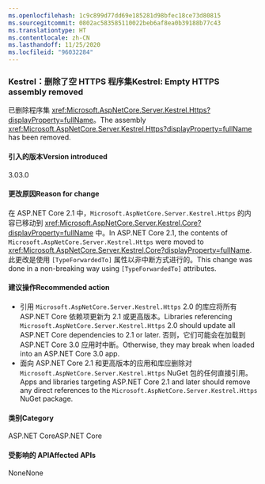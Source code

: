 ```yaml
---
ms.openlocfilehash: 1c9c899d77dd69e185281d98bfec18ce73d80815
ms.sourcegitcommit: 0802ac583585110022beb6af8ea0b39188b77c43
ms.translationtype: HT
ms.contentlocale: zh-CN
ms.lasthandoff: 11/25/2020
ms.locfileid: "96032284"
---
```

### <a name="kestrel-empty-https-assembly-removed"></a><span data-ttu-id="d476a-101">Kestrel：删除了空 HTTPS 程序集</span><span class="sxs-lookup"><span data-stu-id="d476a-101">Kestrel: Empty HTTPS assembly removed</span></span>

<span data-ttu-id="d476a-102">已删除程序集 <xref:Microsoft.AspNetCore.Server.Kestrel.Https?displayProperty=fullName>。</span><span class="sxs-lookup"><span data-stu-id="d476a-102">The assembly <xref:Microsoft.AspNetCore.Server.Kestrel.Https?displayProperty=fullName> has been removed.</span></span>

#### <a name="version-introduced"></a><span data-ttu-id="d476a-103">引入的版本</span><span class="sxs-lookup"><span data-stu-id="d476a-103">Version introduced</span></span>

<span data-ttu-id="d476a-104">3.0</span><span class="sxs-lookup"><span data-stu-id="d476a-104">3.0</span></span>

#### <a name="reason-for-change"></a><span data-ttu-id="d476a-105">更改原因</span><span class="sxs-lookup"><span data-stu-id="d476a-105">Reason for change</span></span>

<span data-ttu-id="d476a-106">在 ASP.NET Core 2.1 中，`Microsoft.AspNetCore.Server.Kestrel.Https` 的内容已移动到 <xref:Microsoft.AspNetCore.Server.Kestrel.Core?displayProperty=fullName> 中。</span><span class="sxs-lookup"><span data-stu-id="d476a-106">In ASP.NET Core 2.1, the contents of `Microsoft.AspNetCore.Server.Kestrel.Https` were moved to <xref:Microsoft.AspNetCore.Server.Kestrel.Core?displayProperty=fullName>.</span></span> <span data-ttu-id="d476a-107">此更改是使用 `[TypeForwardedTo]` 属性以非中断方式进行的。</span><span class="sxs-lookup"><span data-stu-id="d476a-107">This change was done in a non-breaking way using `[TypeForwardedTo]` attributes.</span></span>

#### <a name="recommended-action"></a><span data-ttu-id="d476a-108">建议操作</span><span class="sxs-lookup"><span data-stu-id="d476a-108">Recommended action</span></span>

- <span data-ttu-id="d476a-109">引用 `Microsoft.AspNetCore.Server.Kestrel.Https` 2.0 的库应将所有 ASP.NET Core 依赖项更新为 2.1 或更高版本。</span><span class="sxs-lookup"><span data-stu-id="d476a-109">Libraries referencing `Microsoft.AspNetCore.Server.Kestrel.Https` 2.0 should update all ASP.NET Core dependencies to 2.1 or later.</span></span> <span data-ttu-id="d476a-110">否则，它们可能会在加载到 ASP.NET Core 3.0 应用时中断。</span><span class="sxs-lookup"><span data-stu-id="d476a-110">Otherwise, they may break when loaded into an ASP.NET Core 3.0 app.</span></span>
- <span data-ttu-id="d476a-111">面向 ASP.NET Core 2.1 和更高版本的应用和库应删除对 `Microsoft.AspNetCore.Server.Kestrel.Https` NuGet 包的任何直接引用。</span><span class="sxs-lookup"><span data-stu-id="d476a-111">Apps and libraries targeting ASP.NET Core 2.1 and later should remove any direct references to the `Microsoft.AspNetCore.Server.Kestrel.Https` NuGet package.</span></span>

#### <a name="category"></a><span data-ttu-id="d476a-112">类别</span><span class="sxs-lookup"><span data-stu-id="d476a-112">Category</span></span>

<span data-ttu-id="d476a-113">ASP.NET Core</span><span class="sxs-lookup"><span data-stu-id="d476a-113">ASP.NET Core</span></span>

#### <a name="affected-apis"></a><span data-ttu-id="d476a-114">受影响的 API</span><span class="sxs-lookup"><span data-stu-id="d476a-114">Affected APIs</span></span>

<span data-ttu-id="d476a-115">None</span><span class="sxs-lookup"><span data-stu-id="d476a-115">None</span></span>

<!-- 

#### Affected APIs

Not detectable via API analysis

-->
